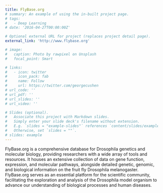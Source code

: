 ```yaml
---
title: FlyBase.org
# summary: An example of using the in-built project page.
# tags:
#   - Deep Learning
# date: '2016-04-27T00:00:00Z'

# Optional external URL for project (replaces project detail page).
external_link: 'http://www.flybase.org'

# image:
#   caption: Photo by rawpixel on Unsplash
#   focal_point: Smart

# links:
#   - icon: twitter
#     icon_pack: fab
#     name: Follow
#     url: https://twitter.com/georgecushen
# url_code: ''
# url_pdf: ''
# url_slides: ''
# url_video: ''

# Slides (optional).
#   Associate this project with Markdown slides.
#   Simply enter your slide deck's filename without extension.
#   E.g. `slides = "example-slides"` references `content/slides/example-slides.md`.
#   Otherwise, set `slides = ""`.
# slides: example
---
```


FlyBase.org is a comprehensive database for Drosophila genetics and molecular biology, providing researchers with a wide array of tools and resources. It houses an extensive collection of data on gene function, expression, and molecular pathways, alongside detailed genetic, genomic, and biological information on the fruit fly Drosophila melanogaster. FlyBase.org serves as an essential platform for the scientific community, facilitating the exploration and analysis of the Drosophila model organism to advance our understanding of biological processes and human diseases.
